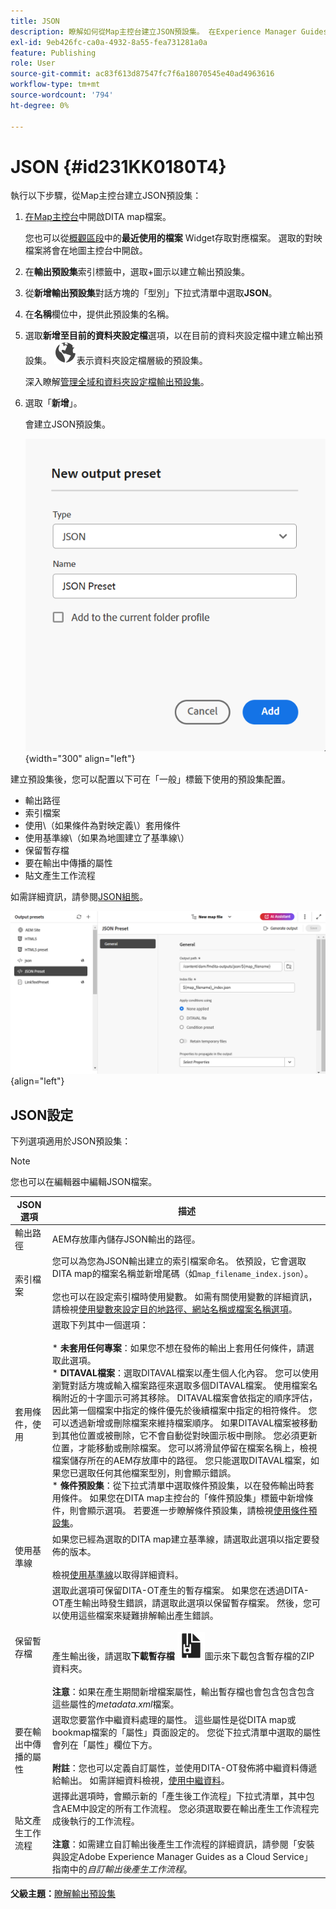 ```yaml
---
title: JSON
description: 瞭解如何從Map主控台建立JSON預設集。 在Experience Manager Guides中設定JSON輸出預設集。
exl-id: 9eb426fc-ca0a-4932-8a55-fea731281a0a
feature: Publishing
role: User
source-git-commit: ac83f613d87547fc7f6a18070545e40ad4963616
workflow-type: tm+mt
source-wordcount: '794'
ht-degree: 0%

---
```


# JSON {#id231KK0180T4}

執行以下步驟，從Map主控台建立JSON預設集：

1. [在Map主控台](./open-files-map-console.md)中開啟DITA map檔案。

   您也可以從[概觀區段](./intro-home-page.md#overview)中的&#x200B;**最近使用的檔案** Widget存取對應檔案。 選取的對映檔案將會在地圖主控台中開啟。
1. 在&#x200B;**輸出預設集**&#x200B;索引標籤中，選取+圖示以建立輸出預設集。
1. 從&#x200B;**新增輸出預設集**&#x200B;對話方塊的「型別」下拉式清單中選取&#x200B;**JSON**。
1. 在&#x200B;**名稱**&#x200B;欄位中，提供此預設集的名稱。
1. 選取&#x200B;**新增至目前的資料夾設定檔**&#x200B;選項，以在目前的資料夾設定檔中建立輸出預設集。 ![資料夾設定檔圖示](images/global-preset-icon.svg)表示資料夾設定檔層級的預設集。

   深入瞭解[管理全域和資料夾設定檔輸出預設集](./web-editor-manage-output-presets.md)。

1. 選取「**新增**」。

   會建立JSON預設集。

   ![](images/json-preset-dialog-new.png){width="300" align="left"}

建立預設集後，您可以配置以下可在「一般」標籤下使用的預設集配置。

- 輸出路徑
- 索引檔案
- 使用\（如果條件為對映定義\）套用條件
- 使用基準線\（如果為地圖建立了基準線\）
- 保留暫存檔
- 要在輸出中傳播的屬性
- 貼文產生工作流程

如需詳細資訊，請參閱[JSON組態](#json-configuration)。

![](images/json-preset-config.png){align="left"}

## JSON設定

下列選項適用於JSON預設集：

>[!NOTE]
>
> 您也可以在編輯器中編輯JSON檔案。

| JSON選項 | 描述 |
| --- | --- |
| 輸出路徑 | AEM存放庫內儲存JSON輸出的路徑。 |
| 索引檔案 | 您可以為您為JSON輸出建立的索引檔案命名。 依預設，它會選取DITA map的檔案名稱並新增尾碼（如`map_filename_index.json`）。<br><br>您也可以在設定索引檔時使用變數。 如需有關使用變數的詳細資訊，請檢視[使用變數來設定目的地路徑、網站名稱或檔案名稱選項](generate-output-use-variables.md#id18BUG70K05Z)。 |
| 套用條件，使用 | 選取下列其中一個選項： <br><br>* **未套用任何專案**：如果您不想在發佈的輸出上套用任何條件，請選取此選項。<br>* **DITAVAL檔案**：選取DITAVAL檔案以產生個人化內容。 您可以使用瀏覽對話方塊或輸入檔案路徑來選取多個DITAVAL檔案。 使用檔案名稱附近的十字圖示可將其移除。 DITAVAL檔案會依指定的順序評估，因此第一個檔案中指定的條件優先於後續檔案中指定的相符條件。 您可以透過新增或刪除檔案來維持檔案順序。 如果DITAVAL檔案被移動到其他位置或被刪除，它不會自動從對映圖示板中刪除。 您必須更新位置，才能移動或刪除檔案。 您可以將滑鼠停留在檔案名稱上，檢視檔案儲存所在的AEM存放庫中的路徑。 您只能選取DITAVAL檔案，如果您已選取任何其他檔案型別，則會顯示錯誤。<br>* **條件預設集**：從下拉式清單中選取條件預設集，以在發佈輸出時套用條件。 如果您在DITA map主控台的「條件預設集」標籤中新增條件，則會顯示選項。 若要進一步瞭解條件預設集，請檢視[使用條件預設集](generate-output-use-condition-presets.md#id1825FL004PN)。 |
| 使用基準線 | 如果您已經為選取的DITA map建立基準線，請選取此選項以指定要發佈的版本。<br><br>檢視[使用基準線](generate-output-use-baseline-for-publishing.md#id1825FI0J0PF)以取得詳細資料。 |
| 保留暫存檔 | 選取此選項可保留DITA-OT產生的暫存檔案。 如果您在透過DITA-OT產生輸出時發生錯誤，請選取此選項以保留暫存檔案。 然後，您可以使用這些檔案來疑難排解輸出產生錯誤。<br> <br>產生輸出後，請選取&#x200B;**下載暫存檔** ![下載暫存檔圖示](images/download-temp-files-icon.svg)圖示來下載包含暫存檔的ZIP資料夾。<br><br> **注意**：如果在產生期間新增檔案屬性，輸出暫存檔也會包含包含包含這些屬性的&#x200B;*metadata.xml*&#x200B;檔案。 |
| 要在輸出中傳播的屬性 | 選取您要當作中繼資料處理的屬性。 這些屬性是從DITA map或bookmap檔案的「屬性」頁面設定的。 您從下拉式清單中選取的屬性會列在「屬性」欄位下方。<br><br>**附註**：您也可以定義自訂屬性，並使用DITA-OT發佈將中繼資料傳遞給輸出。 如需詳細資料檢視，[使用中繼資料](metadata-dita.md#id21BJ00QD0XA)。 |
| 貼文產生工作流程 | 選擇此選項時，會顯示新的「產生後工作流程」下拉式清單，其中包含AEM中設定的所有工作流程。 您必須選取要在輸出產生工作流程完成後執行的工作流程。<br><br>**注意**：如需建立自訂輸出後產生工作流程的詳細資訊，請參閱「安裝與設定Adobe Experience Manager Guides as a Cloud Service」指南中的&#x200B;_自訂輸出後產生工作流程_。 |

**父級主題：**&#x200B;[&#x200B;瞭解輸出預設集](generate-output-understand-presets.md)
